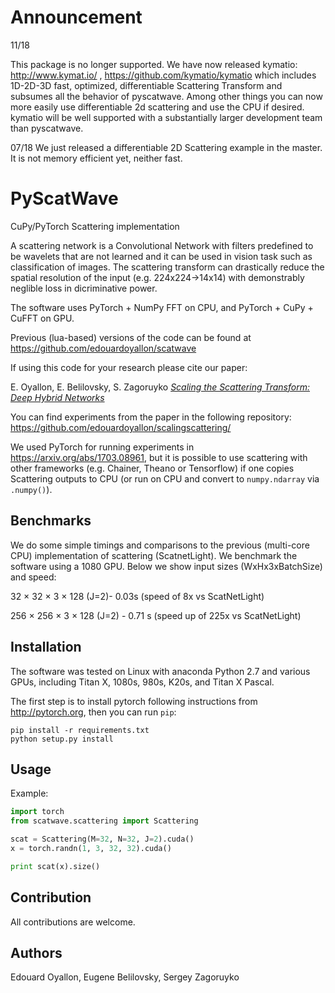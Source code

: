 Announcement 
==========

11/18

This package is no longer supported. We have now released kymatio: http://www.kymat.io/ , https://github.com/kymatio/kymatio which includes 1D-2D-3D fast, optimized, differentiable Scattering Transform and subsumes all the behavior of pyscatwave. Among other things you can now more easily use differentiable 2d scattering and use the CPU if desired. kymatio will be well supported with a substantially larger development team than pyscatwave.

07/18
We just released a differentiable 2D Scattering example in the master. It is not memory efficient yet, neither fast.


PyScatWave
==========

CuPy/PyTorch Scattering implementation

A scattering network is a Convolutional Network with filters predefined to be wavelets that are not learned and it can be used in vision task such as classification of images. The scattering transform can drastically reduce the spatial resolution of the input (e.g. 224x224->14x14) with demonstrably neglible loss in dicriminative power.   

The software uses PyTorch + NumPy FFT on CPU, and PyTorch + CuPy + CuFFT on GPU.



Previous (lua-based) versions of the code can be found at <https://github.com/edouardoyallon/scatwave>

If using this code for your research please cite our paper:

E. Oyallon, E. Belilovsky, S. Zagoruyko [*Scaling the Scattering Transform: Deep Hybrid Networks*](https://arxiv.org/abs/1703.08961)

You can find experiments from the paper in the following repository:
https://github.com/edouardoyallon/scalingscattering/

We used PyTorch for running experiments in <https://arxiv.org/abs/1703.08961>,
but it is possible to use scattering with other frameworks (e.g. Chainer, Theano or Tensorflow) if one copies Scattering outputs to CPU (or run on CPU and convert to `numpy.ndarray` via `.numpy()`).

## Benchmarks
We do some simple timings and comparisons to the previous (multi-core CPU) implementation of scattering (ScatnetLight). We benchmark the software using a 1080 GPU. Below we show input sizes (WxHx3xBatchSize) and speed:

32 × 32 × 3 × 128 (J=2)- 0.03s (speed of 8x vs ScatNetLight)

256 × 256 × 3 × 128 (J=2) - 0.71 s (speed up of 225x vs ScatNetLight)

## Installation

The software was tested on Linux with anaconda Python 2.7 and
various GPUs, including Titan X, 1080s, 980s, K20s, and Titan X Pascal.

The first step is to install pytorch following instructions from
<http://pytorch.org>, then you can run `pip`:

```
pip install -r requirements.txt
python setup.py install
```

## Usage

Example:

```python
import torch
from scatwave.scattering import Scattering

scat = Scattering(M=32, N=32, J=2).cuda()
x = torch.randn(1, 3, 32, 32).cuda()

print scat(x).size()
```


## Contribution

All contributions are welcome.


## Authors

Edouard Oyallon, Eugene Belilovsky, Sergey Zagoruyko
